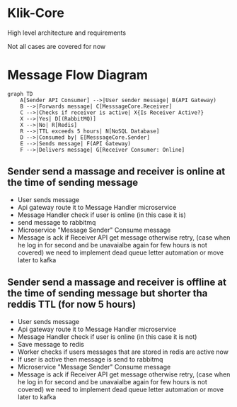# Klik-Core

High level architecture and requirements

Not all cases are covered for now


# Message Flow Diagram

```mermaid
graph TD
    A[Sender API Consumer] -->|User sender message| B(API Gateway)
    B -->|Forwards message| C[MesssageCore.Receiver]
    C -->|Checks if receiver is active| X{Is Receiver Active?}
    X -->|Yes| D[(RabbitMQ)]
    X -->|No| R[Redis]
    R -->|TTL exceeds 5 hours| N[NoSQL Database]
    D -->|Consumed by| E[MesssageCore.Sender]
    E -->|Sends message| F(API Gateway)
    F -->|Delivers message| G[Receiver Consumer: Online]

```

## Sender send a massage and receiver is online at the time of sending message 


* User sends message
* Api gateway route it to Message Handler microservice
* Message Handler check if user is online (in this case it is)
* send message to rabbitmq
* Microservice "Message Sender" Consume message
* Message is ack if Receiver API get message otherwise retry, (case when he log in for second and be unavaialbe again for few hours is not covered) we need to implement dead queue letter automation or move later to kafka

## Sender send a massage and receiver is offline at the time of sending message but shorter tha reddis TTL (for now 5 hours)

* User sends message
* Api gateway route it to Message Handler microservice
* Message Handler check if user is online (in this case it is not)
* Save message to redis
* Worker checks if users messages that are stored in redis are active now
* If user is active then message is send to rabbitmq
* Microservice "Message Sender" Consume message
* Message is ack if Receiver API get message otherwise retry, (case when he log in for second and be unavaialbe again for few hours is not covered) we need to implement dead queue letter automation or move later to kafka

